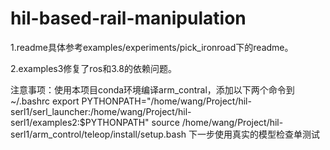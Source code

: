 # hil-based-rail-manipulation
1.readme具体参考examples/experiments/pick_ironroad下的readme。

2.examples3修复了ros和3.8的依赖问题。

注意事项：使用本项目conda环境编译arm_contral，添加以下两个命令到~/.bashrc
export PYTHONPATH="/home/wang/Project/hil-serl1/serl_launcher:/home/wang/Project/hil-serl1/examples2:$PYTHONPATH"
source /home/wang/Project/hil-serl1/arm_control/teleop/install/setup.bash
下一步使用真实的模型检查单测试
